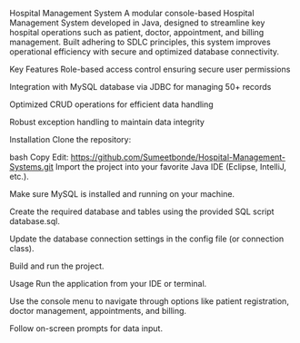 Hospital Management System
A modular console-based Hospital Management System developed in Java, designed to streamline key hospital operations such as patient, doctor, appointment, and billing management. Built adhering to SDLC principles, this system improves operational efficiency with secure and optimized database connectivity.

Key Features
Role-based access control ensuring secure user permissions

Integration with MySQL database via JDBC for managing 50+ records

Optimized CRUD operations for efficient data handling

Robust exception handling to maintain data integrity

Installation
Clone the repository:

bash
Copy
Edit: https://github.com/Sumeetbonde/Hospital-Management-Systems.git
Import the project into your favorite Java IDE (Eclipse, IntelliJ, etc.).

Make sure MySQL is installed and running on your machine.

Create the required database and tables using the provided SQL script database.sql.

Update the database connection settings in the config file (or connection class).

Build and run the project.

Usage
Run the application from your IDE or terminal.

Use the console menu to navigate through options like patient registration, doctor management, appointments, and billing.

Follow on-screen prompts for data input.
